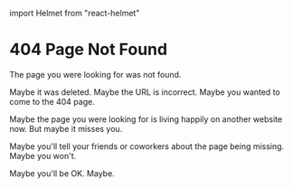 import Helmet from "react-helmet"

<Helmet title="404 Page Not Found" />

# 404 Page Not Found

The page you were looking for was not found.

Maybe it was deleted. Maybe the URL is incorrect. Maybe you wanted to come to the 404 page.

Maybe the page you were looking for is living happily on another website now. But maybe it misses you.

Maybe you'll tell your friends or coworkers about the page being missing. Maybe you won't.

Maybe you'll be OK. Maybe.
